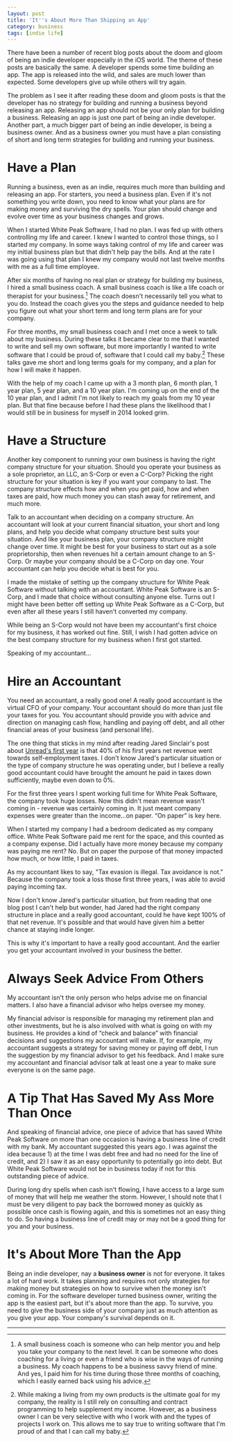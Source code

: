 ```yaml
---
layout: post
title: 'It''s About More Than Shipping an App'
category: business
tags: [indie life]
---
```

There have been a number of recent blog posts about the doom and gloom of being an indie developer especially in the iOS world. The theme of these posts are basically the same. A developer spends some time building an app. The app is released into the wild, and sales are much lower than expected. Some developers give up while others will try again.

The problem as I see it after reading these doom and gloom posts is that the developer has no strategy for building and running a business beyond releasing an app. Releasing an app should not be your only plan for building a business. Releasing an app is just one part of being an indie developer. Another part, a much bigger part of being an indie developer, is being a business owner. And as a business owner you must have a plan consisting of short and long term strategies for building and running your business.

# Have a Plan

Running a business, even as an indie, requires much more than building and releasing an app. For starters, you need a business plan. Even if it's not something you write down, you need to know what your plans are for making money and surviving the dry spells. Your plan should change and evolve over time as your business changes and grows.

When I started White Peak Software, I had no plan. I was fed up with others controlling my life and career. I knew I wanted to control those things, so I started my company. In some ways taking control of my life and career was my initial business plan but that didn't help pay the bills. And at the rate I was going using that plan I knew my company would not last twelve months with me as a full time employee.

After six months of having no real plan or strategy for building my business, I hired a small business coach. A small business coach is like a life coach or therapist for your business.[^sbc] The coach doesn't necessarily tell you what to you do. Instead the coach gives you the steps and guidance needed to help you figure out what your short term and long term plans are for your company.

For three months, my small business coach and I met once a week to talk about my business. During these talks it became clear to me that I wanted to write and sell my own software, but more importantly I wanted to write software that I could be proud of, software that I could call my baby.[^consulting] These talks gave me short and long terms goals for my company, and a plan for how I will make it happen.

With the help of my coach I came up with a 3 month plan, 6 month plan, 1 year plan, 5 year plan, and a 10 year plan. I'm coming up on the end of the 10 year plan, and I admit I'm not likely to reach my goals from my 10 year plan. But that fine because before I had these plans the likelihood that I would still be in business for myself in 2014 looked grim.

# Have a Structure

Another key component to running your own business is having the right company structure for your situation. Should you operate your business as a sole proprietor, an LLC, an S-Corp or even a C-Corp? Picking the right structure for your situation is key if you want your company to last. The company structure effects how and when you get paid, how and when taxes are paid, how much money you can stash away for retirement, and much more.

Talk to an accountant when deciding on a company structure. An accountant will look at your current financial situation, your short and long plans, and help you decide what company structure best suits your situation. And like your business plan, your company structure might change over time. It might be best for your business to start out as a sole proprietorship, then when revenues hit a certain amount change to an S-Corp. Or maybe your company should be a C-Corp on day one. Your accountant can help you decide what is best for you.

I made the mistake of setting up the company structure for White Peak Software without talking with an accountant. White Peak Software is an S-Corp, and I made that choice without consulting anyone else. Turns out I might have been better off setting up White Peak Software as a C-Corp, but even after all these years I still haven't converted my company.

While being an S-Corp would not have been my accountant's first choice for my business, it has worked out fine. Still, I wish I had gotten advice on the best company structure for my business when I first got started.

Speaking of my accountant…

# Hire an Accountant

You need an accountant, a really good one! A really good accountant is the virtual CFO of your company. Your accountant should do more than just file your taxes for you. You accountant should provide you with advice and direction on managing cash flow, handling and paying off debt, and all other financial areas of your business (and personal life).

The one thing that sticks in my mind after reading Jared Sinclair's post about [Unread's first year](http://blog.jaredsinclair.com/post/93118460565/a-candid-look-at-unreads-first-year) is that 40% of his first years net revenue went towards self-employment taxes. I don't know Jared's particular situation or the type of company structure he was operating under, but I believe a really good accountant could have brought the amount he paid in taxes down sufficiently, maybe even down to 0%.

For the first three years I spent working full time for White Peak Software, the company took huge losses. Now this didn't mean revenue wasn't coming in - revenue was certainly coming in. It just meant company expenses were greater than the income…on paper. “On paper” is key here.

When I started my company I had a bedroom dedicated as my company office. White Peak Software paid me rent for the space, and this counted as a company expense. Did I actually have more money because my company was paying me rent? No. But on paper the purpose of that money impacted how much, or how little, I paid in taxes.

As my accountant likes to say, "Tax evasion is illegal. Tax avoidance is not." Because the company took a loss those first three years, I was able to avoid paying incoming tax.

Now I don't know Jared's particular situation, but from reading that one blog post I can't help but wonder, had Jared had the right company structure in place and a really good accountant, could he have kept 100% of that net revenue. It's possible and that would have given him a better chance at staying indie longer.

This is why it's important to have a really good accountant. And the earlier you get your accountant involved in your business the better.

# Always Seek Advice From Others

My accountant isn't the only person who helps advise me on financial matters. I also have a financial advisor who helps oversee my money.

My financial advisor is responsible for managing my retirement plan and other investments, but he is also involved with what is going on with my business. He provides a kind of “check and balance” with financial decisions and suggestions my accountant will make. If, for example, my accountant suggests a strategy for saving money or paying off debt, I run the suggestion by my financial advisor to get his feedback. And I make sure my accountant and financial advisor talk at least one a year to make sure everyone is on the same page.

# A Tip That Has Saved My Ass More Than Once

And speaking of financial advice, one piece of advice that has saved White Peak Software on more than one occasion is having a business line of credit with my bank. My accountant suggested this years ago. I was against the idea because 1) at the time I was debt free and had no need for the line of credit, and 2) I saw it as an easy opportunity to potentially go into debt. But White Peak Software would not be in business today if not for this outstanding piece of advice.

During long dry spells when cash isn't flowing, I have access to a large sum of money that will help me weather the storm. However, I should note that I must be very diligent to pay back the borrowed money as quickly as possible once cash is flowing again, and this is sometimes not an easy thing to do. So having a business line of credit may or may not be a good thing for you and your business.

# It's About More Than the App

Being an indie developer, nay a **business owner** is not for everyone. It takes a lot of hard work. It takes planning and requires not only strategies for making money but strategies on how to survive when the money isn't coming in. For the software developer turned business owner, writing the app is the easiest part, but it's about more than the app. To survive, you need to give the business side of your company just as much attention as you give your app. Your company's survival depends on it.

---

[^sbc]: A small business coach is someone who can help mentor you and help you take your company to the next level. It can be someone who does coaching for a living or even a friend who is wise in the ways of running a business. My coach happens to be a business savvy friend of mine. And yes, I paid him for his time during those three months of coaching, which I easily earned back using his advice.



[^consulting]: While making a living from my own products is the ultimate goal for my company, the reality is I still rely on consulting and contract programming to help supplement my income. However, as a business owner I can be very selective with who I work with and the types of projects I work on.  This allows me to say true to writing software that I'm proud of and that I can call my baby.
